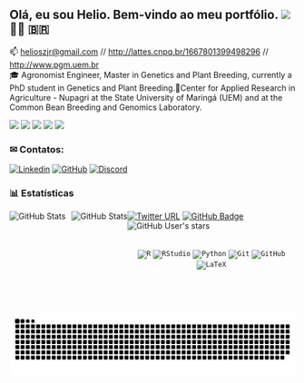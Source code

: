 ## Olá, eu sou Helio. Bem-vindo ao meu portfólio. <img src="https://raw.githubusercontent.com/aemmadi/aemmadi/master/wave.gif" width="30px"> :man_scientist: :brazil: 

:mailbox:  helioszjr@gmail.com // http://lattes.cnpq.br/1667801399498296 // http://www.pgm.uem.br
<br>
:mortar_board: Agronomist Engineer, Master in Genetics and Plant Breeding, currently a PhD student in Genetics and Plant Breeding.📍Center for Applied Research in Agriculture - Nupagri at the State University of Maringá (UEM) and at the Common Bean Breeding and Genomics Laboratory.
<br>


![](http://github-profile-summary-cards.vercel.app/api/cards/profile-details?username=helioszjr&theme=aura_dark)
![](http://github-profile-summary-cards.vercel.app/api/cards/repos-per-language?username=helioszjr&theme=aura_orange)
![](http://github-profile-summary-cards.vercel.app/api/cards/most-commit-language?username=helioszjr&theme=aura_orange)
![](http://github-profile-summary-cards.vercel.app/api/cards/stats?username=helioszjr&theme=aura_orange)
![](http://github-profile-summary-cards.vercel.app/api/cards/productive-time?username=helioszjr&theme=aura_orange&utcOffset=8)


### ✉ Contatos:

[![Linkedin](https://img.shields.io/badge/LinkedIn-0077B5?style=for-the-badge&logo=linkedin&logoColor=white)](https://www.linkedin.com/in/helio-junior-919146150/)
[![GitHub](https://img.shields.io/badge/GitHub-100000?style=for-the-badge&logo=github&logoColor=white)](https://github.com/Helioszjr)
[![Discord](https://img.shields.io/badge/Discord-7289DA?style=for-the-badge&logo=discord&logoColor=white)](https://discord.gg/5EsYDnNDky)


### 📊 Estatísticas

<p>
  <img 
    align="left" 
    alt="GitHub Stats" 
    height="180" 
    style="padding-right: 10px;" 
    src="https://github-readme-stats.vercel.app/api?username=helioszjr&show_icons=true&theme=radical" 
  />


<img 
      align="left" 
      alt="GitHub Stats" 
      height="180" 
      src="https://github-readme-stats.vercel.app/api/top-langs/?username=helioszjr&theme=tokyonight&layout=compact&custom_title=Tecnologias&langs_count=9" 
  />

</p>



[![Twitter URL](https://img.shields.io/twitter/follow/Helioszjr?style=social)](https://twitter.com/intent/follow?screen_name=Helioszjr)
[![GitHub Badge](https://img.shields.io/github/followers/helioszjr?style=social)](https://github.com/helioszjr?tab=followers) <td><img alt="GitHub User's stars" src="https://img.shields.io/github/stars/helioszjr"></td>


<div align="center" style="display: inline_block"><br>
  <code><img width="40px" src="https://cdn.jsdelivr.net/gh/devicons/devicon/icons/r/r-original.svg" title="R"/></code>
  <code><img width="40px" src="https://cdn.jsdelivr.net/gh/devicons/devicon/icons/rstudio/rstudio-original.svg" title="RStudio"/></code>
  <code><img width="40px" src="https://cdn.jsdelivr.net/gh/devicons/devicon/icons/python/python-original.svg" title="Python"/></code>
  <code><img width="40px" src="https://cdn.jsdelivr.net/gh/devicons/devicon/icons/git/git-original.svg" title="Git"/></code>
  <code><img width="40px" src="https://cdn.jsdelivr.net/gh/devicons/devicon/icons/github/github-original.svg" title="GitHub"/></code>
  <code><img width="40px" src="https://devicon-website.vercel.app/api/latex/original.svg?color=%23FFFFFF" title="LaTeX"/></code>
</div>

<!--![snake gif](https://github.com/helioszjr/helioszjr/blob/output/github-contribution-grid-snake.svg) -->
![Snake Animation](https://raw.githubusercontent.com/Platane/snk/output/github-contribution-grid-snake.svg)


